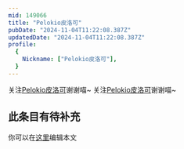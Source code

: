 ```yaml
---
mid: 149066
title: "Pelokio皮洛可"
pubDate: "2024-11-04T11:22:08.387Z"
updatedDate: "2024-11-04T11:22:08.387Z"
profile:
  {
    Nickname: ["Pelokio皮洛可"],
  }
---
```


关注[Pelokio皮洛可](https://space.bilibili.com/149066)谢谢喵~ 关注[Pelokio皮洛可](https://space.bilibili.com/149066)谢谢喵~

## 此条目有待补充
你可以在[这里](https://github.com/Yuhanawa/VTuber.ICU-Content/edit/master/v/Pelokio皮洛可/index.md)编辑本文
